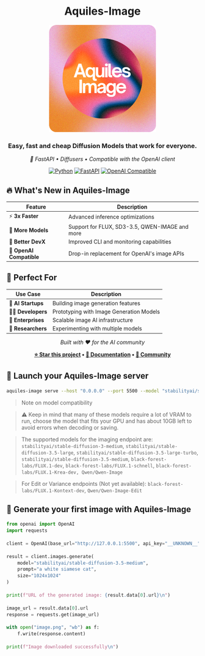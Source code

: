 <div align="center">

# Aquiles-Image

<img src="aquilesimage/static/aquilesim.png" alt="Aquiles-Image Logo" width="280"/>

### **Easy, fast and cheap Diffusion Models that work for everyone.**

*🚀 FastAPI • Diffusers • Compatible with the OpenAI client*

[![Python](https://img.shields.io/badge/Python-3.8+-blue.svg)](https://python.org)
[![FastAPI](https://img.shields.io/badge/FastAPI-Latest-green.svg)](https://fastapi.tiangolo.com)
[![OpenAI Compatible](https://img.shields.io/badge/OpenAI-Compatible-orange.svg)](https://platform.openai.com/docs/api-reference/images)


</div>

## 🔥 What's New in Aquiles-Image

<div align="center">

| Feature | Description |
|---------|-------------|
| ⚡ **3x Faster** | Advanced inference optimizations |
| 🎨 **More Models** | Support for FLUX, SD3-3.5, QWEN-IMAGE and more |
| 🔧 **Better DevX** | Improved CLI and monitoring capabilities |
| 🔌 **OpenAI Compatible** | Drop-in replacement for OpenAI's image APIs  |

</div>

## 🎯 Perfect For

<div align="center">

| Use Case | Description |
|----------|-------------|
| 🚀 **AI Startups** | Building image generation features |
| 👨‍💻 **Developers** | Prototyping with Image Generation Models |
| 🏢 **Enterprises** | Scalable image AI infrastructure |
| 🔬 **Researchers** | Experimenting with multiple models  |

</div>

<div align="center">

*Built with ❤️ for the AI community*

**[⭐ Star this project](https://github.com/Aquiles-ai/Aquiles-Image) • [📖 Documentation](#) • [💬 Community](#)**

</div>

## 🚀 Launch your Aquiles-Image server

```bash
aquiles-image serve --host "0.0.0.0" --port 5500 --model "stabilityai/stable-diffusion-3.5-medium"
```

> Note on model compatibility

> ⚠️ Keep in mind that many of these models require a lot of VRAM to run, choose the model that fits your GPU and has about 10GB left to avoid errors when decoding or saving.

> The supported models for the imaging endpoint are: `stabilityai/stable-diffusion-3-medium`, `stabilityai/stable-diffusion-3.5-large`, `stabilityai/stable-diffusion-3.5-large-turbo`, `stabilityai/stable-diffusion-3.5-medium`, `black-forest-labs/FLUX.1-dev`, `black-forest-labs/FLUX.1-schnell`, `black-forest-labs/FLUX.1-Krea-dev, Qwen/Qwen-Image`

> For Edit or Variance endpoints (Not yet available): `black-forest-labs/FLUX.1-Kontext-dev`, `Qwen/Qwen-Image-Edit`

## 🎉 Generate your first image with Aquiles-Image

```py
from openai import OpenAI
import requests

client = OpenAI(base_url="http://127.0.0.1:5500", api_key="__UNKNOWN__")

result = client.images.generate(
    model="stabilityai/stable-diffusion-3.5-medium",
    prompt="a white siamese cat",
    size="1024x1024"
)

print(f"URL of the generated image: {result.data[0].url}\n")

image_url = result.data[0].url
response = requests.get(image_url)

with open("image.png", "wb") as f:
    f.write(response.content)

print(f"Image downloaded successfully\n")
```